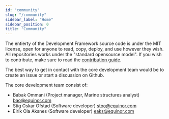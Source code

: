 ```yaml
---
id: "community"
slug: "/community"
sidebar_label: "Home"
sidebar_position: 0
title: "Community"
---
```


The entierty of the Development Framework source code is under the MIT license, open for anyone to read, copy, deploy, and use however they wish. All repositories works under the "standard opensource model". If you wish to contribute, make sure to read the [contribution guide]("/contributing").

The best way to get in contact with the core development team would be to create an issue or start a discussion on Github.

The core development team consist of:
- Babak Ommani (Project manager, Marine structures analyst) bao@equinor.com
- Stig Oskar Ofstad (Software developer) stoo@equinor.com
- Eirik Ola Aksnes (Software developer) eaks@equinor.com
